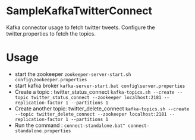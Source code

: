# SampleKafkaTwitterConnect
Kafka connector usage to fetch twitter tweets.
Configure the twitter.properties to fetch the topics.
# Usage
- start the zookeeper
`zookeeper-server-start.sh config\zookeeper.properties`
- start kafka broker
`kafka-server-start.bat config\server.properties`
- Create a topic : twitter_status_connect `kafka-topics.sh --create --topic twitter_status_connect --zookeeper localhost:2181 --replication-factor 1 --partitions 1`
- Create another topic: twitter_delete_connect `kafka-topics.sh --create --topic twitter_delete_connect --zookeeper localhost:2181 --replication-factor 1 --partitions 1`
- Run the command : `connect-standalone.bat" connect-standalone.properties`
